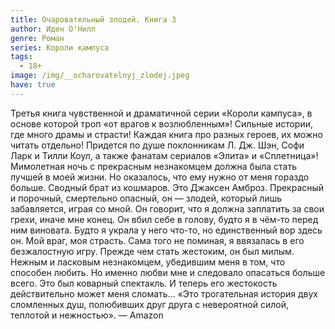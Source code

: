 ```yaml
---
title: Очаровательный злодей. Книга 3
author: Иден О'Нилл
genre: Роман
series: Короли кампуса
tags:
  - 18+
image: /img/__ocharovatelnyj_zlodej.jpeg
have: true
---
```

Третья книга чувственной и драматичной серии «Короли кампуса», в основе которой троп «от врагов к возлюбленным»! Сильные истории, где много драмы и страсти! Каждая книга про разных героев, их можно читать отдельно! Придется по душе поклонникам Л. Дж. Шэн, Софи Ларк и Тилли Коул, а также фанатам сериалов «Элита» и «Сплетница»! Мимолетная ночь с прекрасным незнакомцем должна была стать лучшей в моей жизни. Но оказалось, что ему нужно от меня гораздо больше. Сводный брат из кошмаров. Это Джаксен Амброз. Прекрасный и порочный, смертельно опасный, он — злодей, который лишь забавляется, играя со мной. Он говорит, что я должна заплатить за свои грехи, иначе мне конец. Он вбил себе в голову, будто я в чём-то перед ним виновата. Будто я украла у него что-то, но единственный вор здесь он. Мой враг, моя страсть. Сама того не поминая, я ввязалась в его безжалостную игру. Прежде чем стать жестоким, он был милым. Нежным и ласковым незнакомцем, убедившим меня в том, что способен любить. Но именно любви мне и следовало опасаться больше всего. Это был коварный спектакль. И теперь его жестокость действительно может меня сломать… «Это трогательная история двух сломленных душ, полюбивших друг друга с невероятной силой, теплотой и нежностью». — Amazon